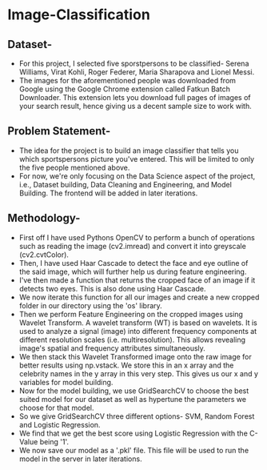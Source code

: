 # Image-Classification

## Dataset- 
- For this project, I selected five sporstpersons to be classified- Serena Williams, Virat Kohli, Roger Federer, Maria Sharapova and Lionel Messi.
- The images for the aforementioned people was downloaded from Google using the Google Chrome extension called Fatkun Batch Downloader. This extension lets you download full pages of images of your search result, hence giving us a decent sample size to work with.

## Problem Statement- 
- The idea for the project is to build an image classifier that tells you which sportspersons picture you've entered. This will be limited to only the five people mentioned above.
- For now, we're only focusing on the Data Science aspect of the project, i.e., Dataset building, Data Cleaning and Engineering, and Model Building. The frontend will be added in later iterations.

## Methodology- 
- First off I have used Pythons OpenCV to perform a bunch of operations such as reading the image (cv2.imread) and convert it into greyscale (cv2.cvtColor).
- Then, I have used Haar Cascade to detect the face and eye outline of the said image, which will further help us during feature engineering.
- I've then made a function that returns the cropped face of an image if it detects two eyes. This is also done using Haar Cascade.
- We now iterate this function for all our images and create a new cropped folder in our directory using the 'os' library.
- Then we perform Feature Engineering on the cropped images using Wavelet Transform. A wavelet transform (WT) is based on wavelets. It is used to analyze a signal (image) into different frequency components at different resolution scales (i.e. multiresolution). This allows revealing image's spatial and frequency attributes simultaneously.
- We then stack this Wavelet Transformed image onto the raw image for better results using np.vstack. We store this in an x array and the celebrity names in the y array in this very step. This gives us our x and y variables for model building.
- Now for the model building, we use GridSearchCV to choose the best suited model for our dataset as well as hypertune the parameters we choose for that model.
- So we give GridSearchCV three different options- SVM, Random Forest and Logistic Regression.
- We find that we get the best score using Logistic Regression with the C-Value being '1'.
- We now save our model as a '.pkl' file. This file will be used to run the model in the server in later iterations. 
